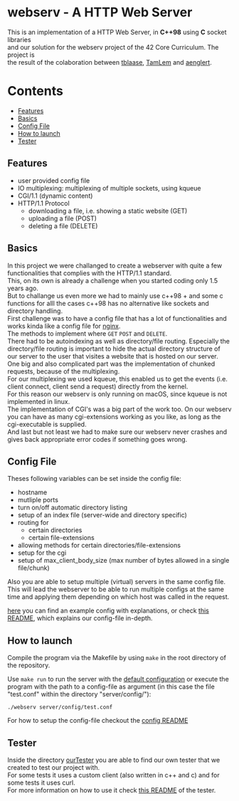 # webserv - A HTTP Web Server

This is an implementation of a HTTP Web Server, in **C++98** using **C** socket libraries<br>
and our solution for the webserv project of the 42 Core Curriculum. The project is<br>
the result of the colaboration between  [tblaase](https://github.com/tblaase), [TamLem](https://github.com/TamLem) and [aenglert](https://github.com/aenglert42).


# Contents
- [Features](#features)
- [Basics](#basics)
- [Config File](#config-file)
- [How to launch](#how-to-launch)
- [Tester](#tester)


## Features
- user provided config file
- IO multiplexing: multiplexing of multiple sockets, using kqueue
- CGI/1.1 (dynamic content)
- HTTP/1.1 Protocol
  - downloading a file, i.e. showing a static website (GET)
  - uploading a file (POST)
  - deleting a file (DELETE)


## Basics
In this project we were challanged to create a webserver with quite a few functionalities that complies with the HTTP/1.1 standard.<br>
This, on its  own is already a challenge when you started coding only 1.5 years ago.<br>
But to challange us even more we had to mainly use c++98 + and some c functions for alll the cases c++98 has no alternative like sockets and directory handling.<br>
First challenge was to have a config file that has a lot of functionalities and works kinda like a config file for [nginx](https://www.nginx.com/resources/wiki/start/topics/examples/full/).<br>
The methods to implement where `GET` `POST` and `DELETE`.<br>
There had to be autoindexing as well as directory/file routing.
Especially the directory/file routing is important to hide the actual directory structure of our server to the user that visites a website that is hosted on our server.<br>
One big and also complicated part was the implementation of chunked requests, because of the multiplexing.<br>
For our multiplexing we used kqueue, this enabled us to get the events (i.e. client connect, client send a request) directly from the kernel.<br>
For this reason our webserv is only running on macOS, since kqueue is not implemented in linux.<br>
The implementation of CGI's was a big part of the work too. On our webserv you can have as many cgi-extensions working as you like, as long as the cgi-executable is supplied.<br>
And last but not least we had to make sure our webserv never crashes and gives back appropriate error codes if something goes wrong.<br>


## Config File
Theses following variables can be set inside the config file:<br>
- hostname
- mutliple ports
- turn on/off automatic directory listing
- setup of an index file (server-wide and directory specific)
- routing for
  - certain directories
  - certain file-extensions
- allowing methods for certain directories/file-extensions
- setup for the cgi
- setup of max_client_body_size (max number of bytes allowed in a single file/chunk)


Also you are able to setup multiple (virtual) servers in the same config file.<br>
This will lead the webserver to be able to run multiple configs at the same time and applying them depending on which host was called in the request.<br>


[here](/server/config/www.conf) you can find an example config with explanations, or check [this README](/server/config/README.md), which explains our config-file in-depth.<br>

## How to launch
Compile the program via the Makefile by using ```make``` in the root directory of the repository.

Use ```make run``` to run the server with the [default configuration](/server/config/test.conf) or execute the program with the path to a config-file as argument (in this case the file "test.conf" within the directory "server/config/"):

```
./webserv server/config/test.conf
```
For how to setup the config-file checkout the [config README](/server/config/README.md)

## Tester
Inside the directory [ourTester](/ourTester) you are able to find our own tester that we created to test our project with.<br>
For some tests it uses a custom client (also written in c++ and c) and for some tests it uses curl.<br>
For more information on how to use it check [this README](/ourTester/README.md) of the tester.<br>


